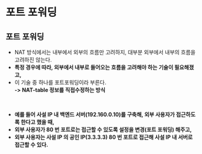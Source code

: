 # 포트 포워딩

## 포트 포워딩&#x20;

* NAT 방식에서는 내부에서 외부의 흐름만 고려하지, 대부분 외부에서 내부의 흐름을 고려하진 않는다.&#x20;
* **특정 경우에 따라, 외부에서 내부로 들어오는 흐름을 고려해야 하는 기술이 필요해졌고,**&#x20;
* 이 기술 중 하나를 포트포워딩이라 부른다. \
  **-> NAT-table 정보를 직접수정하는 방식**

<figure><img src="../../../../.gitbook/assets/스크린샷 2024-01-14 08.47.20.png" alt=""><figcaption></figcaption></figure>

* **예를 들어 사설 IP 내 백엔드 서버(192.160.0.10)를 구축해, 외부 사용자가 접근하도록 한다고 했을 때,**&#x20;
* **외부 사용자가 80 번 포트로는 접근할 수 있도록 설정을 변경(포트 포워딩) 해주고,**
* **외부 사용자는 사설 IP 의 공인 IP(3.3.3.3) 80 번 포트로 접근해 사설 IP 내 서버로 접근할 수 있다.**&#x20;
